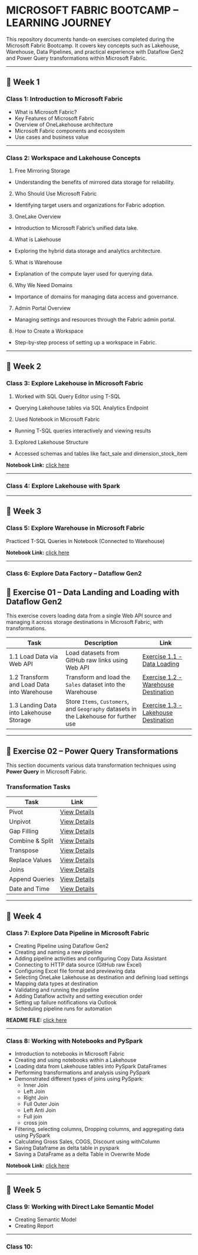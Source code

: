 # MICROSOFT FABRIC BOOTCAMP – LEARNING JOURNEY

This repository documents hands-on exercises completed during the Microsoft Fabric Bootcamp. It covers key concepts such as Lakehouse, Warehouse, Data Pipelines, and practical experience with Dataflow Gen2 and Power Query transformations within Microsoft Fabric.

---

## 📅 Week 1

### Class 1: Introduction to Microsoft Fabric
- What is Microsoft Fabric?
- Key Features of Microsoft Fabric
- Overview of OneLakehouse architecture
- Microsoft Fabric components and ecosystem
- Use cases and business value

---

### Class 2: Workspace and Lakehouse Concepts
1. Free Mirroring Storage </br>
- Understanding the benefits of mirrored data storage for reliability.

2. Who Should Use Microsoft Fabric</br>
- Identifying target users and organizations for Fabric adoption.

3. OneLake Overview</br>
- Introduction to Microsoft Fabric’s unified data lake.

4. What is Lakehouse</br>
- Exploring the hybrid data storage and analytics architecture.

5. What is Warehouse</br>
- Explanation of the compute layer used for querying data.

6. Why We Need Domains</br>
- Importance of domains for managing data access and governance.

7. Admin Portal Overview</br>
- Managing settings and resources through the Fabric admin portal.

8. How to Create a Workspace</br>
- Step-by-step process of setting up a workspace in Fabric.

---

## 📅 Week 2

### Class 3: Explore Lakehouse in Microsoft Fabric
1. Worked with SQL Query Editor using T-SQL
- Querying Lakehouse tables via SQL Analytics Endpoint

2. Used Notebook in Microsoft Fabric
- Running T-SQL queries interactively and viewing results

3. Explored Lakehouse Structure
- Accessed schemas and tables like fact_sale and dimension_stock_item

**Notebook Link:** [click here](https://github.com/Tungana-Bhavya/MICROSOFT_FABRIC_BOOTCAMP/blob/main/DATAFLOWGEN2/TSQL/FILES/Lakehouse%20T-SQL.ipynb)

---

### Class 4: Explore Lakehouse with Spark

---

## 📅 Week 3

### Class 5: Explore Warehouse in Microsoft Fabric  
Practiced T-SQL Queries in Notebook (Connected to Warehouse)

**Notebook Link:** [click here](https://github.com/Tungana-Bhavya/MICROSOFT_FABRIC_BOOTCAMP/blob/main/DATAFLOWGEN2/TSQL/FILES/Notebook%201.ipynb)

---

### Class 6: Explore Data Factory – Dataflow Gen2

## 🧪 Exercise 01 – Data Landing and Loading with Dataflow Gen2

This exercise covers loading data from a single Web API source and managing it across storage destinations in Microsoft Fabric, with transformations.

| Task                                      | Description                                               | Link                                                       |
|-------------------------------------------|-----------------------------------------------------------|------------------------------------------------------------|
| 1.1 Load Data via Web API                   | Load datasets from GitHub raw links using Web API         | [Exercise 1.1 - Data Loading](https://github.com/Tungana-Bhavya/MICROSOFT_FABRIC_BOOTCAMP/tree/main/DATAFLOWGEN2/WEBAPI_DATAFLOW/DATA_LOADING)             |
| 1.2 Transform and Load Data into Warehouse  | Transform and load the `Sales` dataset into the Warehouse | [Exercise 1.2 - Warehouse Destination](https://github.com/Tungana-Bhavya/MICROSOFT_FABRIC_BOOTCAMP/tree/main/DATAFLOWGEN2/WEBAPI_DATAFLOW/WAREHOUSE_DESTINATION)   |
| 1.3 Landing Data into Lakehouse Storage     | Store `Items`, `Customers`, and `Geography` datasets in the Lakehouse for further use | [Exercise 1.3 - Lakehouse Destination](https://github.com/Tungana-Bhavya/MICROSOFT_FABRIC_BOOTCAMP/tree/main/DATAFLOWGEN2/WEBAPI_DATAFLOW/LAKEHOUSE_DESTINATION) |
---

## 🧪 Exercise 02 – Power Query Transformations

This section documents various data transformation techniques using **Power Query** in Microsoft Fabric.

### Transformation Tasks

| Task               | Link               |
|--------------------|--------------------|
| Pivot              | [View Details](https://github.com/Tungana-Bhavya/MICROSOFT_FABRIC_BOOTCAMP/tree/main/DATAFLOWGEN2/POWER_QUERY_EXERCISE/PIVOT)   |
| Unpivot            | [View Details](https://github.com/Tungana-Bhavya/MICROSOFT_FABRIC_BOOTCAMP/tree/main/DATAFLOWGEN2/POWER_QUERY_EXERCISE/UNPIVOT)   |
| Gap Filling        | [View Details](https://github.com/Tungana-Bhavya/MICROSOFT_FABRIC_BOOTCAMP/tree/main/DATAFLOWGEN2/POWER_QUERY_EXERCISE/GAP)   |
| Combine & Split    | [View Details](https://github.com/Tungana-Bhavya/MICROSOFT_FABRIC_BOOTCAMP/tree/main/DATAFLOWGEN2/POWER_QUERY_EXERCISE/COMBINE_SPLIT)   |
| Transpose          | [View Details](https://github.com/Tungana-Bhavya/MICROSOFT_FABRIC_BOOTCAMP/tree/main/DATAFLOWGEN2/POWER_QUERY_EXERCISE/TRANSPOSE)   |
| Replace Values     | [View Details](https://github.com/Tungana-Bhavya/MICROSOFT_FABRIC_BOOTCAMP/tree/main/DATAFLOWGEN2/POWER_QUERY_EXERCISE/REPLACE)   |
| Joins              | [View Details](https://github.com/Tungana-Bhavya/MICROSOFT_FABRIC_BOOTCAMP/tree/main/DATAFLOWGEN2/POWER_QUERY_EXERCISE/JOINS)   |
| Append Queries     | [View Details](https://github.com/Tungana-Bhavya/MICROSOFT_FABRIC_BOOTCAMP/tree/main/DATAFLOWGEN2/POWER_QUERY_EXERCISE/APPEND_QUERIES)   |
| Date and Time      | [View Details]()   |

---

## 📅 Week 4

### Class 7: Explore Data Pipeline in Microsoft Fabric  
- Creating Pipeline using Dataflow Gen2
- Creating and naming a new pipeline
- Adding pipeline activities and configuring Copy Data Assistant
- Connecting to HTTP data source (GitHub raw Excel)
- Configuring Excel file format and previewing data
- Selecting OneLake Lakehouse as destination and defining load settings
- Mapping data types at destination
- Validating and running the pipeline
- Adding Dataflow activity and setting execution order
- Setting up failure notifications via Outlook
- Scheduling pipeline runs for automation

**README FILE:** [click here](https://github.com/Tungana-Bhavya/MICROSOFT_FABRIC_BOOTCAMP/tree/main/DATAFLOWGEN2/PIPELINE)

---

### Class 8: Working with Notebooks and PySpark  
- Introduction to notebooks in Microsoft Fabric  
- Creating and using notebooks within a Lakehouse  
- Loading data from Lakehouse tables into PySpark DataFrames  
- Performing transformations and analysis using PySpark  
- Demonstrated different types of joins using PySpark:
  - Inner Join  
  - Left Join  
  - Right Join  
  - Full Outer Join
  - Left Anti Join
  - Full join
  - cross join
- Filtering, selecting columns, Dropping columns, and aggregating data using PySpark
- Calculating Gross Sales, COGS, Discount using withColumn
- Saving Dataframe as delta table in pyspark
- Saving a DataFrame as a delta Table in Overwrite Mode

**Notebook Link:** [click here](https://github.com/Tungana-Bhavya/MICROSOFT_FABRIC_BOOTCAMP/blob/main/DATAFLOWGEN2/PYSPARK/PYSPARK_CMDS.ipynb)

---

## 📅 Week 5

### Class 9: Working with Direct Lake Semantic Model
- Creating Semantic Model
- Creating Report

---

### Class 10: 
